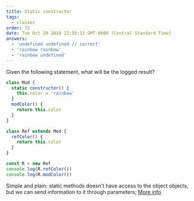 ```yaml
---
title: Static constructor
tags:
  - classes
order: 72
date: Tue Oct 29 2019 22:56:13 GMT-0600 (Central Standard Time)
answers: 
  - 'undefined undefined // correct'
  - 'rainbow rainbow'
  - 'rainbow undefined'
---
```

Given the following statement, what will be the logged result?
```javascript
class Mod {
  static constructor() {
    this.color = 'rainbow'
  }
  modColor() {
    return this.color
  }
}

class Ref extends Mod {
  refColor() {
    return this.color
  }
}

const R = new Ref
console.log(R.refColor())
console.log(R.modColor())
```

<!-- explanation -->
Simple and plain: static methods doesn't have access to the object objects, but we can send information to it through parameters; [More info](https://developer.mozilla.org/es/docs/Web/JavaScript/Referencia/Classes/static)
